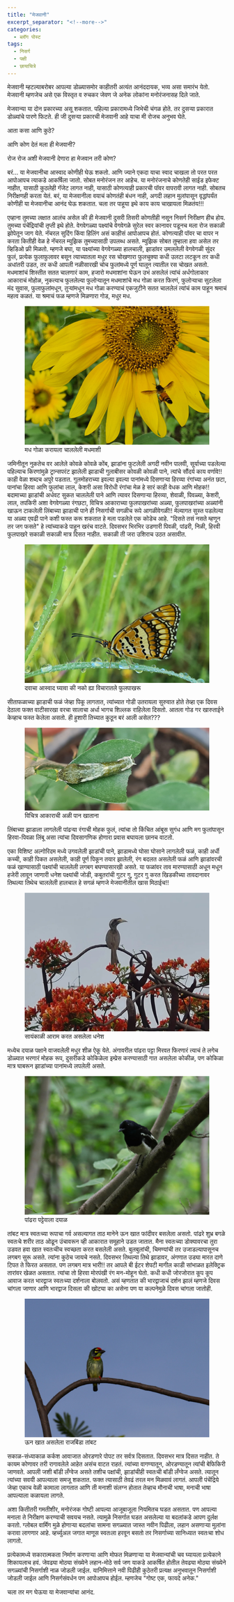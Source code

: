 ```yaml
---
title: "मेजवानी"
excerpt_separator: "<!--more-->"
categories:
  - ब्लॉग पोस्ट
tags:
  - निसर्ग
  - पक्षी
  - छायाचित्रे
---
```

मेजवानी म्हटल्याबरोबर आपल्या डोळ्यासमोर काहीतरी अत्यंत आनंददायक, भव्य असा समारंभ येतो. मेजवानी म्हणजेच असे एक विस्तृत व रुचकर जेवण जे अनेक लोकांना मनोरंजनासह दिले जाते.

मेजवान्या या दोन प्रकारच्या असू शकतात. पहिल्या प्रकारामध्ये जिभेची चंगळ होते. तर दुसऱ्या प्रकारात डोळ्यांचे पारणे फिटते. ही जी दुसऱ्या प्रकारची मेजवानी आहे याचा मी रोजच अनुभव घेते.

<!--more-->

आता कसा आणि कुठे?

आणि कोण देतं मला ही मेजवानी?

रोज रोज अशी मेजवानी देणारा हा मेजवान तरी कोण?

बरं... या मेजवानीचा आस्वाद कोणीही घेऊ शकतो. आणि ज्याने एकदा याचा स्वाद चाखला तो परत परत आपोआपच त्याकडे आकर्षिला जातो. सोबत मनोरंजन तर आहेच. या मनोरंजनाचे कोणतेही साईड इफेक्ट नाहीत, यासाठी कुठलेही गॅजेट लागत नाही, यासाठी कोणत्याही प्रकारची पॉवर वापरावी लागत नाही. सोबतच निरीक्षणही करता येतं. बरं, या मेजवानीला वयाचं कोणतंही बंधन नाही, अगदी लहान मुलांपासून वृद्धांपर्यंत कोणीही या मेजवानीचा आनंद घेऊ शकतात. चला तर पाहूया इथे काय काय चाखायला मिळतंय!!!

एव्हाना तुमच्या लक्षात आलंच असेल की ही मेजवानी दुसरी तिसरी कोणतीही नसून निसर्ग निरीक्षण हीच होय. तुमच्या पंचेंद्रियांची तृप्ती इथे होते. वेगवेगळ्या पक्ष्यांचे वेगवेगळे सुरेल स्वर कानावर पडूनच मला रोज सकाळी झोपेतून जाग येते. नॅचरल सुदिंग किंवा हिलिंग असं काहीसं आपोआपच होतं. कोणत्याही पॉवर चा वापर न करता कितीही वेळ हे नॅचरल म्युझिक तुमच्यासाठी उपलब्ध असते. म्युझिक सोबत तुम्हाला हवा असेल तर व्हिडिओ फ्री मिळतो. म्हणजे बघा, या पक्ष्यांच्या वेगवेगळ्या हालचाली, झाडांवर उमललेली वेगवेगळी सुंदर फुलं, प्रत्येक फुलाफुलावर बसून त्याच्यातला मधुर रस चोखणारा फुलचुक्या कधी उलटा लटकून तर कधी अधांतरी उडत, तर कधी आपली नळीसारखी चोच फुलांमध्ये पूर्ण घालून त्यातील रस चोखत असतो. मधमाशांचं शिस्तीत सतत चालणारं काम, हजारो मधमाशांना घेऊन उभं असलेलं त्यांचं अर्धगोलाकार आकाराचं मोहोळ, नुकत्याच फुललेल्या फुलोऱ्यातून मधमाशांचे मध गोळा करत फिरणं, फुलोऱ्याचा सुटलेला मंद सुवास, फुलाफुलांमधून, तुऱ्यांमधून मध गोळा करण्याचं एकजुटीने सतत चाललेलं त्यांचं काम पाहून श्रमाचं महत्व कळतं. या श्रमाचं फळ म्हणजे मिळणारा गोड, मधुर मध.

<figure class="align-center">
  <img
  src="/images/mejwani/bee_on_sunflower.jpg"
  alt="Bee on Sunflower">
  <figcaption>मध गोळा करायला चाललेली मधमाशी </figcaption>
</figure>

जमिनीतून नुकतेच वर आलेले कोवळे कोवळे कोंब, झाडांना फुटलेली अगदी नवीन पालवी, सूर्याच्या पडलेल्या पहिल्याच किरणांमुळे ट्रान्सपरंट झालेली झाडाची गुलाबीसर कोवळी कोवळी पाने, त्यांचे सौंदर्य काय वर्णावे!! काही वेळा शब्दच अपुरे पडतात. गुलमोहराच्या इवल्या इवल्या पानांमध्ये दिसणाऱ्या हिरव्या रंगांच्या अनंत छटा, पानांचा हिरवा आणि फुलांचा लाल, केशरी असा विरोधी रंगांचा मेळ हे सारं काही वेधक आणि मोहक!! बदामाच्या झाडांची अर्धवट सुकत चाललेली पाने आणि त्यावर दिसणाऱ्या हिरव्या, शेवाळी, पिवळ्या, केशरी, लाल, तपकिरी अशा वेगवेगळ्या रंगछटा, विचित्र आकाराच्या फुलपाखरांच्या अळ्या, फुलपाखरांच्या अळ्यांनी खाऊन टाकलेली लिंबाच्या झाडाची पाने ही निसर्गाची सगळीच रूपे आगळीवेगळी!! मेल्यागत सुस्त पडलेल्या या अळ्या एवढी पाने कशी फस्त करू शकतात हे मला पडलेले एक कोडेच आहे. "दिसते तसं नसते म्हणून तर जग फसते" हे त्यांच्याकडे पाहून खरंच वाटते. दिवसभर भिरभिर उडणारी पिवळी, पांढरी, निळी, हिरवी फुलपाखरे सकाळी सकाळी मात्र दिसत नाहीत. सकाळी ती जरा उशिराच उठत असावीत.

<figure class="align-center">
  <img
  src="/images/mejwani/butterfly.jpg"
  alt="Dew and Butterfly">
  <figcaption>दवाचा आस्वाद घ्यावा की नको ह्या विचारातले फुलपाखरू</figcaption>
</figure>

सीताफळाच्या झाडाची फळं जेव्हा पिकू लागतात, त्यांच्यात गोडी उतरायला सुरुवात होते तेव्हा एक दिवस देठाला फक्त वाटीसारखा वरचा सालाचा अर्धा भागच शिल्लक राहिलेला दिसतो. आतला गोड गर खारुताईने केव्हाच फस्त केलेला असतो. ही हुशारी तिच्यात कुठून बरं आली असेल???

<figure class="align-center">
  <img
  src="/images/mejwani/caterpillar.jpg"
  alt="half eaten leaf and caterpillar">
  <figcaption>विचित्र आकाराची अळी पान खाताना</figcaption>
</figure>

लिंबाच्या झाडाला लागलेली पांढऱ्या रंगाची मोहक फुलं, त्यांचा तो किंचित आंबूस सुगंध आणि मग फुलांपासून हिरवा-पिवळा लिंबू असा त्यांचा  दिवसागणिक होणारा प्रवास बघायला छानच वाटतो.

एका विशिष्ट अल्गोरिदम मध्ये उगवलेली झाडांची पाने, झाडामध्ये घोसा घोसाने लागलेली फळं, काही अर्धी कच्ची, काही पिकत असलेली, काही पूर्ण पिकून तयार झालेली, रंग बदलत असलेली फळं आणि झाडांवरची फळं खाण्यासाठी पक्ष्यांची चाललेली लगबग बघण्यासारखी असते. या फळांवर ताव मारण्यासाठी अधून मधून हजेरी लावून जाणारी धनेश पक्ष्यांची जोडी, कबुतरांची गुटर गु, गुटर गु करत खिडकीच्या तावदानावर तिथल्या तिथेच चाललेली हालचाल हे सगळं म्हणजे मेजवानीतील खास मिठाईच!!

<figure class="align-center">
  <img
  src="/images/mejwani/hornbill.jpg"
  alt="a hornbill on a gulmohar">
  <figcaption>सायंकाळी आराम करत असलेला धनेश</figcaption>
</figure>

मध्येच दयाळ पक्षाने वाजवलेली मधुर शीळ ऐकू येते. अंगावरील पांढरा पट्टा मिरवत फिरणारं त्याचं ते लगेच डोळ्यात भरणारं मोहक रूप, दुसरीकडे कोकिळेला इम्प्रेस करण्यासाठी गात असलेला कोकीळ, पण कोकिळा मात्र घाबरून झाडांच्या पानांमध्ये लपलेली असते.

<figure class="align-center">
  <img
  src="/images/mejwani/robin.JPG"
  alt="a robin on a tree">
  <figcaption>पांढरा पट्टेवाला दयाळ</figcaption>
</figure>

तांबट मात्र स्वतःच्या रूपाचा गर्व असल्यागत ताठ मानेने ऊन खात फांदीवर बसलेला असतो. पांढरे शुभ्र बगळे स्वतःचे शरीर ताठ ओढून उंचावरून व्ही आकारात समूहाने उडत जातात. मैना स्वतःच्या डोक्यावरचा तुरा उडवत हवा खात स्वतःचीच स्वच्छता करत बसलेली असते. बुलबुलांची, चिमण्यांची तर उजाडल्यापासूनच लगबग सुरू असते. त्यांना कुठेच जायचे नसते. दिवसभर तिथल्या तिथे झाडावर, अंगणात उड्या मारत दाणे टिपत ते फिरत असतात. पण लगबग मात्र भारी!! तर आपले बी ईटर शेपटी मागील काडी सांभाळत इलेक्ट्रिक तारांवर खेळत असतात. त्यांचा तो हिरवा मोरपंखी रंग मन-मोहून घेतो. कधी कधी जोरजोरात कूप कूप आवाज करत भारद्वाज स्वतःच्या दर्शनाला बोलवतो. असं म्हणतात की भारद्वाजाचं दर्शन झालं म्हणजे दिवस चांगला जाणार आणि भारद्वाज दिसला की खोट्या का असेना पण या कल्पनेमुळे दिवस चांगला जातोही.

<figure class="align-center">
  <img
  src="/images/mejwani/nutcracker.JPG"
  alt="Indian Nutcracker">
  <figcaption>ऊन खात असलेला राजबिंडा तांबट</figcaption>
</figure>

सकाळ-संध्याकाळ कर्कश आवाजात ओरडणारे पोपट तर सर्वत्र दिसतात. दिवसभर मात्र दिसत नाहीत. ते कायम कोणावर तरी रागावलेले आहेत असंच वाटत राहतं. त्यांच्या वागण्यातून, ओरडण्यातून त्यांची बेफिकिरी जाणवते. आपली जशी बॉडी लँग्वेज असते तशीच पक्षांची, झाडांचीही स्वतःची बॉडी लँग्वेज असते. त्यातून त्यांच्या सवयी आपल्याला समजू शकतात. फक्त त्यासाठी तेवढं तरल मन मिळवावं लागतं. आपली पंचेंद्रिये जेव्हा एकाच वेळी कामाला लागतात आणि ती मनाशी संलग्न होतात तेव्हाच मौनाची भाषा, मनाची भाषा आपल्याला कळायला लागते.

अशा कितीतरी गमतीशीर, मनोरंजक गोष्टी आपल्या आजूबाजूला नियमितच घडत असतात. पण आपल्या मनाला ते निरीक्षण करण्याची सवयच नसते. त्यामुळे निसर्गात घडत असलेल्या या बदलांकडे आपण दुर्लक्ष करतो. ग्लोबल वार्मिंग मुळे होणाऱ्या बदलांचा सामना सगळ्यात जास्त नवीन पिढीला, लहान असणाऱ्या मुलांना करावा लागणार आहे. व्हर्च्युअल जगात माणूस स्वतःला हरवून बसतो तर निसर्गाच्या सानिध्यात स्वतःचा शोध लागतो.

प्रत्येकामध्ये सकारात्मकता निर्माण करणाऱ्या आणि मोफत  मिळणाऱ्या या मेजवान्यांची चव घ्यायला प्रत्येकाने शिकायलाच हवं. जेवढ्या मोठ्या संख्येने लहान-मोठे सर्व जण याकडे आकर्षित होतील तेवढ्या मोठ्या संख्येने सगळ्यांची निसर्गाशी नाळ जोडली जाईल. यानिमित्ताने नवी पिढीही कुठेतरी प्रत्यक्ष अनुभवातून निसर्गाशी जोडली जाईल आणि निसर्गसंवर्धन पण आपोआपच होईल. म्हणजेच "गोष्ट एक, फायदे अनेक."

चला तर मग घेऊया या मेजवान्यांचा आनंद.

